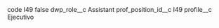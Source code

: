 <?xml version="1.0" encoding="UTF-8"?>
<CustomMetadata xmlns="http://soap.sforce.com/2006/04/metadata" xmlns:xsi="http://www.w3.org/2001/XMLSchema-instance" xmlns:xsd="http://www.w3.org/2001/XMLSchema">
    <label>code I49</label>
    <protected>false</protected>
    <values>
        <field>dwp_role__c</field>
        <value xsi:type="xsd:string">Assistant</value>
    </values>
    <values>
        <field>prof_position_id__c</field>
        <value xsi:type="xsd:string">I49</value>
    </values>
    <values>
        <field>profile__c</field>
        <value xsi:type="xsd:string">Ejecutivo</value>
    </values>
</CustomMetadata>
